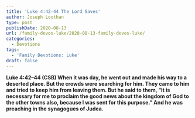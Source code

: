 ```yaml
---
title: 'Luke 4:42-44 The Lord Saves'
author: Joseph Louthan
type: post
publishDate: 2020-08-13
url: /family-devos-luke/2020-08-13-family-devos-luke/
categories:
  - Devotions
tags:
  - 'Family Devotions: Luke'
draft: false
---
```


**Luke 4:42–44 (CSB) When it was day, he went out and made his way to a deserted place. But the crowds were searching for him. They came to him and tried to keep him from leaving them.  But he said to them, “It is necessary for me to proclaim the good news about the kingdom of God to the other towns also, because I was sent for this purpose.”  And he was preaching in the synagogues of Judea.** 